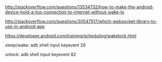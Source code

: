 http://stackoverflow.com/questions/13534732/how-to-make-the-android-device-hold-a-tcp-connection-to-internet-without-wake-lo

http://stackoverflow.com/questions/30547517/which-websocket-library-to-use-in-android-app

https://developer.android.com/training/scheduling/wakelock.html

sleep/wake:
adb shell input keyevent 26

unlock:
adb shell input keyevent 82
